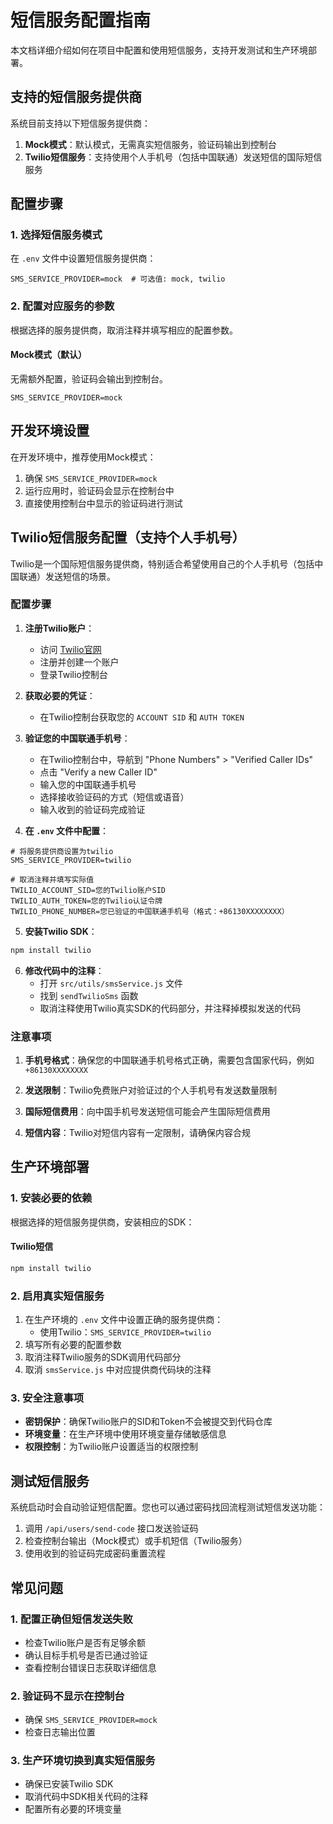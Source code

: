 # 短信服务配置指南

本文档详细介绍如何在项目中配置和使用短信服务，支持开发测试和生产环境部署。

## 支持的短信服务提供商

系统目前支持以下短信服务提供商：

1. **Mock模式**：默认模式，无需真实短信服务，验证码输出到控制台
2. **Twilio短信服务**：支持使用个人手机号（包括中国联通）发送短信的国际短信服务

## 配置步骤

### 1. 选择短信服务模式

在 `.env` 文件中设置短信服务提供商：

```
SMS_SERVICE_PROVIDER=mock  # 可选值: mock, twilio
```

### 2. 配置对应服务的参数

根据选择的服务提供商，取消注释并填写相应的配置参数。

#### Mock模式（默认）

无需额外配置，验证码会输出到控制台。

```
SMS_SERVICE_PROVIDER=mock
```

## 开发环境设置

在开发环境中，推荐使用Mock模式：

1. 确保 `SMS_SERVICE_PROVIDER=mock`
2. 运行应用时，验证码会显示在控制台中
3. 直接使用控制台中显示的验证码进行测试

## Twilio短信服务配置（支持个人手机号）

Twilio是一个国际短信服务提供商，特别适合希望使用自己的个人手机号（包括中国联通）发送短信的场景。

### 配置步骤

1. **注册Twilio账户**：
   - 访问 [Twilio官网](https://www.twilio.com/)
   - 注册并创建一个账户
   - 登录Twilio控制台

2. **获取必要的凭证**：
   - 在Twilio控制台获取您的 `ACCOUNT SID` 和 `AUTH TOKEN`
   
3. **验证您的中国联通手机号**：
   - 在Twilio控制台中，导航到 "Phone Numbers" > "Verified Caller IDs"
   - 点击 "Verify a new Caller ID"
   - 输入您的中国联通手机号
   - 选择接收验证码的方式（短信或语音）
   - 输入收到的验证码完成验证

4. **在 `.env` 文件中配置**：

```
# 将服务提供商设置为twilio
SMS_SERVICE_PROVIDER=twilio

# 取消注释并填写实际值
TWILIO_ACCOUNT_SID=您的Twilio账户SID
TWILIO_AUTH_TOKEN=您的Twilio认证令牌
TWILIO_PHONE_NUMBER=您已验证的中国联通手机号（格式：+86130XXXXXXXX）
```

5. **安装Twilio SDK**：

```bash
npm install twilio
```

6. **修改代码中的注释**：
   - 打开 `src/utils/smsService.js` 文件
   - 找到 `sendTwilioSms` 函数
   - 取消注释使用Twilio真实SDK的代码部分，并注释掉模拟发送的代码

### 注意事项

1. **手机号格式**：确保您的中国联通手机号格式正确，需要包含国家代码，例如 `+86130XXXXXXXX`

2. **发送限制**：Twilio免费账户对验证过的个人手机号有发送数量限制

3. **国际短信费用**：向中国手机号发送短信可能会产生国际短信费用

4. **短信内容**：Twilio对短信内容有一定限制，请确保内容合规

## 生产环境部署

### 1. 安装必要的依赖

根据选择的短信服务提供商，安装相应的SDK：

#### Twilio短信
```bash
npm install twilio
```

### 2. 启用真实短信服务

1. 在生产环境的 `.env` 文件中设置正确的服务提供商：
   - 使用Twilio：`SMS_SERVICE_PROVIDER=twilio`
2. 填写所有必要的配置参数
3. 取消注释Twilio服务的SDK调用代码部分
4. 取消 `smsService.js` 中对应提供商代码块的注释

### 3. 安全注意事项

- **密钥保护**：确保Twilio账户的SID和Token不会被提交到代码仓库
- **环境变量**：在生产环境中使用环境变量存储敏感信息
- **权限控制**：为Twilio账户设置适当的权限控制

## 测试短信服务

系统启动时会自动验证短信配置。您也可以通过密码找回流程测试短信发送功能：

1. 调用 `/api/users/send-code` 接口发送验证码
2. 检查控制台输出（Mock模式）或手机短信（Twilio服务）
3. 使用收到的验证码完成密码重置流程

## 常见问题

### 1. 配置正确但短信发送失败
- 检查Twilio账户是否有足够余额
- 确认目标手机号是否已通过验证
- 查看控制台错误日志获取详细信息

### 2. 验证码不显示在控制台
- 确保 `SMS_SERVICE_PROVIDER=mock`
- 检查日志输出位置

### 3. 生产环境切换到真实短信服务
- 确保已安装Twilio SDK
- 取消代码中SDK相关代码的注释
- 配置所有必要的环境变量